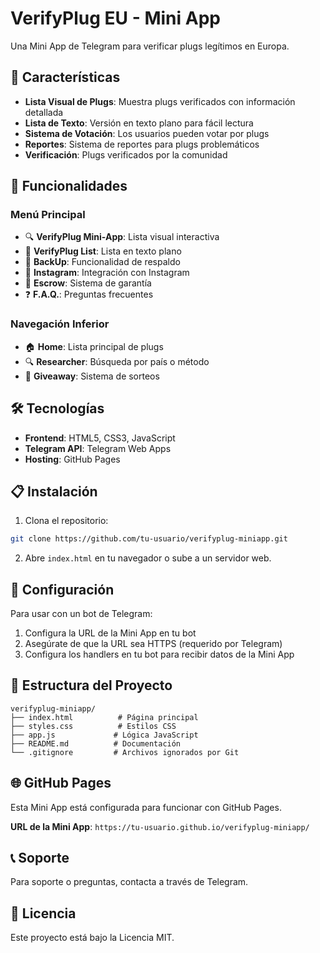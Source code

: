 # VerifyPlug EU - Mini App

Una Mini App de Telegram para verificar plugs legítimos en Europa.

## 🚀 Características

- **Lista Visual de Plugs**: Muestra plugs verificados con información detallada
- **Lista de Texto**: Versión en texto plano para fácil lectura
- **Sistema de Votación**: Los usuarios pueden votar por plugs
- **Reportes**: Sistema de reportes para plugs problemáticos
- **Verificación**: Plugs verificados por la comunidad

## 📱 Funcionalidades

### Menú Principal
- 🔍 **VerifyPlug Mini-App**: Lista visual interactiva
- 📄 **VerifyPlug List**: Lista en texto plano
- 💾 **BackUp**: Funcionalidad de respaldo
- 📸 **Instagram**: Integración con Instagram
- 🤝 **Escrow**: Sistema de garantía
- ❓ **F.A.Q.**: Preguntas frecuentes

### Navegación Inferior
- 🏠 **Home**: Lista principal de plugs
- 🔍 **Researcher**: Búsqueda por país o método
- 🎁 **Giveaway**: Sistema de sorteos

## 🛠️ Tecnologías

- **Frontend**: HTML5, CSS3, JavaScript
- **Telegram API**: Telegram Web Apps
- **Hosting**: GitHub Pages

## 📋 Instalación

1. Clona el repositorio:
```bash
git clone https://github.com/tu-usuario/verifyplug-miniapp.git
```

2. Abre `index.html` en tu navegador o sube a un servidor web.

## 🔧 Configuración

Para usar con un bot de Telegram:

1. Configura la URL de la Mini App en tu bot
2. Asegúrate de que la URL sea HTTPS (requerido por Telegram)
3. Configura los handlers en tu bot para recibir datos de la Mini App

## 📝 Estructura del Proyecto

```
verifyplug-miniapp/
├── index.html          # Página principal
├── styles.css          # Estilos CSS
├── app.js             # Lógica JavaScript
├── README.md          # Documentación
└── .gitignore         # Archivos ignorados por Git
```

## 🌐 GitHub Pages

Esta Mini App está configurada para funcionar con GitHub Pages.

**URL de la Mini App**: `https://tu-usuario.github.io/verifyplug-miniapp/`

## 📞 Soporte

Para soporte o preguntas, contacta a través de Telegram.

## 📄 Licencia

Este proyecto está bajo la Licencia MIT.